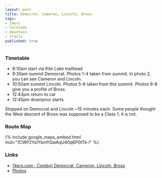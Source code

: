 ```yaml
---
layout: post
title: Democrat, Cameron, Lincoln, Bross
tags:
- 14ers
- Colorado
- mountain
- trails
published: true
---
```

### Timetable ###
- 8:10am start via _Kite Lake_ trailhead
- 9:30am summit Democrat. Photos 1-4 taken from summit. In photo 2, you can see Cameron and Lincoln.
- 10:50am summit Lincoln. Photos 5-8 taken from this summit. Photos 6-8 give you a profile of Bross.
- 12:43pm return to car
- 12:45pm downpour starts

Stopped on Democrat and Lincoln ~15 minutes each. Some people thought the West
descent of Bross was supposed to be a Class 1; it is not.

### Route Map ###
{% include google_maps_embed.html mid="1CWP2YsIYbmYQwAqU40q6P0tTk-I" %}

### Links ###
- [14ers.com : Combo) Democrat, Cameron, Lincoln, Bross](http://www.14ers.com/routemain.php?route=bros6&peak=Mt.+Bross)
- [Photos](https://www.dropbox.com/sc/ck2euokgfsf6m7g/Y4dpsADO2K)
